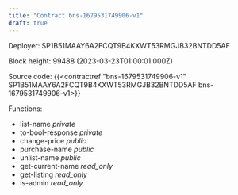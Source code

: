 ```yaml
---
title: "Contract bns-1679531749906-v1"
draft: true
---
```

Deployer: SP1B51MAAY6A2FCQT9B4KXWT53RMGJB32BNTDD5AF


 



Block height: 99488 (2023-03-23T01:00:01.000Z)

Source code: {{<contractref "bns-1679531749906-v1" SP1B51MAAY6A2FCQT9B4KXWT53RMGJB32BNTDD5AF bns-1679531749906-v1>}}

Functions:

* list-name _private_
* to-bool-response _private_
* change-price _public_
* purchase-name _public_
* unlist-name _public_
* get-current-name _read_only_
* get-listing _read_only_
* is-admin _read_only_
